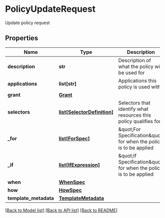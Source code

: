 # PolicyUpdateRequest

Update policy request

## Properties
Name | Type | Description | Notes
------------ | ------------- | ------------- | -------------
**description** | **str** | Description of what the policy will be used for | [optional] 
**applications** | **list[str]** | Applications this policy is used with | [optional] 
**grant** | [**Grant**](Grant.md) |  | 
**selectors** | [**list[SelectorDefinition]**](SelectorDefinition.md) | Selectors that identify what resources this policy qualifies for | 
**_for** | [**list[ForSpec]**](ForSpec.md) | \&quot;For Specification\&quot; for when the policy is to be applied | [optional] 
**_if** | [**list[IfExpression]**](IfExpression.md) | \&quot;If Specification\&quot; for when the policy is to be applied | [optional] 
**when** | [**WhenSpec**](WhenSpec.md) |  | 
**how** | [**HowSpec**](HowSpec.md) |  | [optional] 
**template_metadata** | [**TemplateMetadata**](TemplateMetadata.md) |  | [optional] 

[[Back to Model list]](../README.md#documentation-for-models) [[Back to API list]](../README.md#documentation-for-api-endpoints) [[Back to README]](../README.md)


